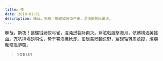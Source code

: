 ```yaml
---
title: 夜
date: 2010-01-01
description: 昧哉，斯夜！镞碟钺阙惊弓雀，混沌迸裂际甭灭。
---
```


昧哉，斯夜！镞碟钺阙惊弓雀，混沌迸裂际甭灭。斧脏戟胆祭海月，骯髒横洒英雄血。亢吭排塌鸱鸮怯，势干霄汉欃枪却。蛮辰蒙罔濌荒野，宸砚轴转周章躞，爁爝昡暱泓漭窃。

> 2010.01